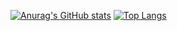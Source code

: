 [![Anurag's GitHub stats](https://github-readme-stats.vercel.app/api?username=hcpassos)](https://github.com/anuraghazra/github-readme-stats)
[![Top Langs](https://github-readme-stats.vercel.app/api/top-langs/?username=hcpassos&hide=jupyternotebook)](https://github.com/anuraghazra/github-readme-stats)